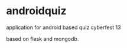 androidquiz
===========

application for android based quiz cyberfest 13

based on flask and mongodb.
